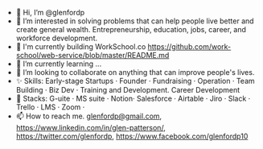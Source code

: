 - 👋 Hi, I’m @glenfordp
- 👀 I’m interested in solving problems that can help people live better and create general wealth. Entrepreneurship, education, jobs, career, and workforce development.  
- 🌱 I'm currently building WorkSchool.co https://github.com/work-school/web-service/blob/master/README.md
- 🌱 I’m currently learning ...
- 💞️ I’m looking to collaborate on anything that can improve people's lives.
- ✨ Skills: Early-stage Startups · Founder · Fundraising · Operation · Team Building · Biz Dev · Training and Development. Career Development 
- 🔧 Stacks: G-uite · MS suite · Notion· Salesforce · Airtable · Jiro · Slack · Trello · LMS · Zoom · 
- 📫 How to reach me. glenfordp@gmail.com, https://www.linkedin.com/in/glen-patterson/, https://twitter.com/glenfordp, https://www.facebook.com/glenfordp10
<!---
glenfordp/glenfordp is a ✨ special ✨ repository because its `README.md` (this file) appears on your GitHub profile.
You can click the Preview link to take a look at your changes.
--->
